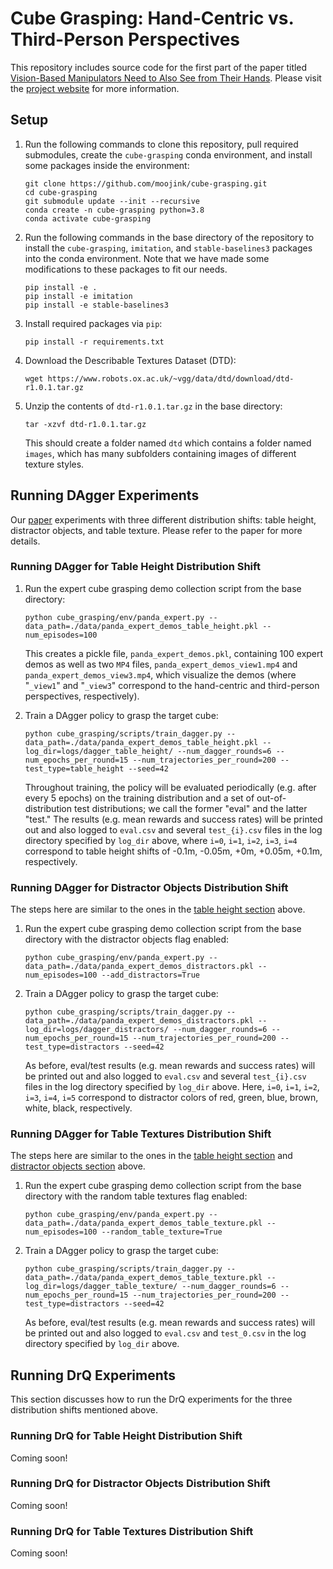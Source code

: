 # Cube Grasping: Hand-Centric vs. Third-Person Perspectives

This repository includes source code for the first part of the paper titled [Vision-Based Manipulators Need to Also See from Their Hands](https://arxiv.org/abs/2203.12677). Please visit the [project website](https://sites.google.com/view/seeing-from-hands) for more information.

## Setup

1. Run the following commands to clone this repository, pull required submodules, create the `cube-grasping` conda environment, and install some packages inside the environment:

    ```
    git clone https://github.com/moojink/cube-grasping.git
    cd cube-grasping
    git submodule update --init --recursive
    conda create -n cube-grasping python=3.8
    conda activate cube-grasping
    ```


2. Run the following commands in the base directory of the repository to install the `cube-grasping`, `imitation`, and `stable-baselines3` packages into the conda environment. Note that we have made some modifications to these packages to fit our needs.

    ```
    pip install -e .
    pip install -e imitation
    pip install -e stable-baselines3
    ```

3. Install required packages via `pip`:

    ```
    pip install -r requirements.txt
    ```

4. Download the Describable Textures Dataset (DTD):

    ```
    wget https://www.robots.ox.ac.uk/~vgg/data/dtd/download/dtd-r1.0.1.tar.gz
    ```

5. Unzip the contents of `dtd-r1.0.1.tar.gz` in the base directory:

    ```
    tar -xzvf dtd-r1.0.1.tar.gz
    ```

    This should create a folder named `dtd` which contains a folder named `images`, which has many subfolders containing images of different texture styles.

## Running DAgger Experiments

Our [paper](https://arxiv.org/abs/2203.12677) experiments with three different distribution shifts: table height, distractor objects, and table texture. Please refer to the paper for more details.

### Running DAgger for Table Height Distribution Shift

1. Run the expert cube grasping demo collection script from the base directory:
    ```
    python cube_grasping/env/panda_expert.py --data_path=./data/panda_expert_demos_table_height.pkl --num_episodes=100
    ```
    This creates a pickle file, `panda_expert_demos.pkl`, containing 100 expert demos as well as two `MP4` files, `panda_expert_demos_view1.mp4` and `panda_expert_demos_view3.mp4`, which visualize the demos (where "`_view1`" and "`_view3`" correspond to the hand-centric and third-person perspectives, respectively).

2. Train a DAgger policy to grasp the target cube:
    ```
    python cube_grasping/scripts/train_dagger.py --data_path=./data/panda_expert_demos_table_height.pkl --log_dir=logs/dagger_table_height/ --num_dagger_rounds=6 --num_epochs_per_round=15 --num_trajectories_per_round=200 --test_type=table_height --seed=42
    ```
    Throughout training, the policy will be evaluated periodically (e.g. after every 5 epochs) on the training distribution and a set of out-of-distribution test distributions; we call the former "eval" and the latter "test." The results (e.g. mean rewards and success rates) will be printed out and also logged to `eval.csv` and several `test_{i}.csv` files in the log directory specified by `log_dir` above, where `i=0`, `i=1`, `i=2`, `i=3`, `i=4` correspond to table height shifts of -0.1m, -0.05m, +0m, +0.05m, +0.1m, respectively.

### Running DAgger for Distractor Objects Distribution Shift

The steps here are similar to the ones in the [table height section](#running-dagger-for-table-height-distribution-shift) above.

1. Run the expert cube grasping demo collection script from the base directory with the distractor objects flag enabled:
    ```
    python cube_grasping/env/panda_expert.py --data_path=./data/panda_expert_demos_distractors.pkl --num_episodes=100 --add_distractors=True

2. Train a DAgger policy to grasp the target cube:
    ```
    python cube_grasping/scripts/train_dagger.py --data_path=./data/panda_expert_demos_distractors.pkl --log_dir=logs/dagger_distractors/ --num_dagger_rounds=6 --num_epochs_per_round=15 --num_trajectories_per_round=200 --test_type=distractors --seed=42
    ```
    As before, eval/test results (e.g. mean rewards and success rates) will be printed out and also logged to `eval.csv` and several `test_{i}.csv` files in the log directory specified by `log_dir` above. Here, `i=0`, `i=1`, `i=2`, `i=3`, `i=4`, `i=5` correspond to distractor colors of red, green, blue, brown, white, black, respectively.

### Running DAgger for Table Textures Distribution Shift

The steps here are similar to the ones in the [table height section](#running-dagger-for-table-height-distribution-shift) and [distractor objects section](#running-dagger-for-distractor-objects-distribution-shift) above.

1. Run the expert cube grasping demo collection script from the base directory with the random table textures flag enabled:
    ```
    python cube_grasping/env/panda_expert.py --data_path=./data/panda_expert_demos_table_texture.pkl --num_episodes=100 --random_table_texture=True

2. Train a DAgger policy to grasp the target cube:
    ```
    python cube_grasping/scripts/train_dagger.py --data_path=./data/panda_expert_demos_table_texture.pkl --log_dir=logs/dagger_table_texture/ --num_dagger_rounds=6 --num_epochs_per_round=15 --num_trajectories_per_round=200 --test_type=distractors --seed=42
    ```
    As before, eval/test results (e.g. mean rewards and success rates) will be printed out and also logged to `eval.csv` and `test_0.csv` in the log directory specified by `log_dir` above.

## Running DrQ Experiments

This section discusses how to run the DrQ experiments for the three distribution shifts mentioned above.

### Running DrQ for Table Height Distribution Shift
Coming soon!

### Running DrQ for Distractor Objects Distribution Shift
Coming soon!


### Running DrQ for Table Textures Distribution Shift
Coming soon!
